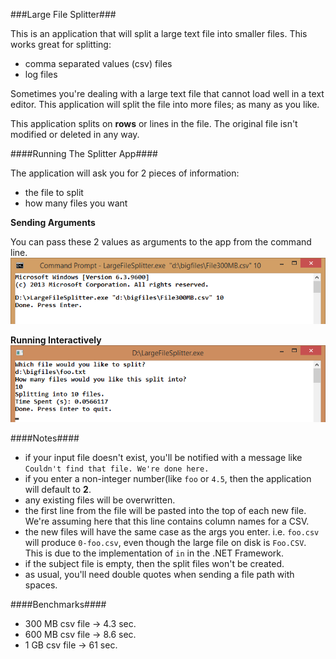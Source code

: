 ###Large File Splitter###

This is an application that will split a large text file into smaller files. This works great for splitting:

- comma separated values (csv) files
- log files

Sometimes you're dealing with a large text file that cannot load well in a text editor. This application will split the file into more files; as many as you like.

This application splits on **rows** or lines in the file. The original file isn't modified or deleted in any way.
 
####Running The Splitter App####

The application will ask you for 2 pieces of information:

- the file to split
- how many files you want 

**Sending Arguments**

You can pass these 2 values as arguments to the app from the command line.
![](readme/cli.png)

**Running Interactively**
![](readme/console.png)

####Notes####

- if your input file doesn't exist, you'll be notified with a message like `Couldn't find that file. We're done here.`
- if you enter a non-integer number(like `foo` or `4.5`, then the application will default to **2**.
- any existing files will be overwritten.
- the first line from the file will be pasted into the top of each new file. We're assuming here that this line contains column names for a CSV.
- the new files will have the same case as the args you enter. i.e. `foo.csv` will produce `0-foo.csv`, even though the large file on disk is `Foo.CSV`. This is due to the implementation of `in` in the .NET Framework.
- if the subject file is empty, then the split files won't be created.
- as usual, you'll need double quotes when sending a file path with spaces.


####Benchmarks####

- 300 MB csv file -> 4.3 sec.
- 600 MB csv file -> 8.6 sec.
- 1 GB csv file -> 61 sec.